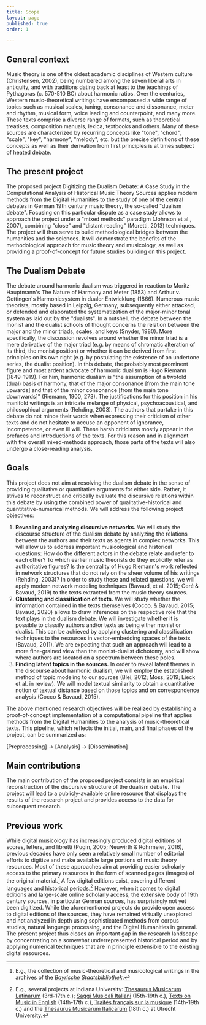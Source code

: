 ```yaml
---
title: Scope
layout: page
published: true
order: 1

---
```


## General context

Music theory is one of the oldest academic disciplines of Western culture (Christensen,
2002), being numbered among the seven liberal arts in antiquity, and with traditions dating back at least to the
teachings of Pythagoras (c. 570-510 BC) about harmonic ratios. Over the centuries, Western
music-theoretical writings have encompassed a wide range of topics such as musical scales, tuning,
consonance and dissonance, meter and rhythm, musical form, voice leading and counterpoint, and many
more. These texts comprise a diverse range of formats, such as theoretical treatises, composition manuals,
lexica, textbooks and others. Many of these sources are characterized by recurring concepts like "tone",
"chord", "scale", "key", "harmony", "melody", etc. but the precise definitions of these concepts as well as their
derivation from first principles is at times subject of heated debate.

## The present project

​The proposed project ​Digitizing the Dualism Debate: A Case Study in the Computational
Analysis of Historical Music Theory Sources applies modern methods from the Digital Humanities to the study
of one of the central debates in German 19th century music theory, the so-called "dualism debate". Focusing
on this particular dispute as a case study allows to approach the project under a "mixed methods" paradigm
(Johnson et al., 2007), combining "close" and "distant reading" (Moretti, 2013) techniques. The project will
thus serve to build methodological bridges between the humanities and the sciences. It will demonstrate the
benefits of the methodological approach for music theory and musicology, as well as providing a
proof-of-concept for future studies building on this project.

## The Dualism Debate

​The debate around harmonic dualism was triggered in reaction to Moritz
Hauptmann's ​The Nature of Harmony and Meter (1853) and Arthur v. Oettingen's ​Harmoniesystem in dualer
Entwicklung ​(1866). Numerous music theorists, mostly based in Leipzig, Germany, subsequently either
attacked, or defended and elaborated the systematization of the major-minor tonal system as laid out by the
"dualists". In a nutshell, the debate between the monist and the dualist schools of thought concerns the relation
between the major and the minor triads, scales, and keys (Snyder, 1980). More specifically, the discussion
revolves around whether the minor triad is a mere derivative of the major triad (e.g. by means of chromatic
alteration of its third, the monist position) or whether it can be derived from first principles on its own right
(e.g. by postulating the existence of an undertone series, the dualist position). In this debate, the probably most
prominent figure and most ardent advocate of harmonic dualism is Hugo Riemann (1849-1919). For him,
harmonic dualism is "the assumption of a twofold (dual) basis of harmony, that of the major consonance [from
the main tone upwards] and that of the minor consonance [from the main tone downwards]" (Riemann, 1900,
273). The justifications for this position in his manifold writings is an intricate melange of physical,
psychoacoustical, and philosophical arguments (Rehding, 2003). The authors that partake in this debate do not
mince their words when expressing their criticism of other texts and do not hesitate to accuse an opponent of
ignorance, incompetence, or even ill will. These harsh criticisms mostly appear in the prefaces and
introductions of the texts. For this reason and in alignment with the overall mixed-methods approach, those
parts of the texts will also undergo a close-reading analysis.

## Goals

This project does not aim at resolving the dualism debate in the sense of providing qualitative or
quantitative arguments for either side. Rather, it strives to reconstruct and critically evaluate the discursive
relations within this debate by using the combined power of qualitative-historical and quantitative-numerical
methods. We will address the following project objectives:

1. **Revealing and analyzing discursive networks.** We will study the discourse structure of the dualism
   debate by analyzing the relations between the authors and their texts as agents in complex networks. This
   will allow us to address important musicological and historical questions: How do the different actors in
   the debate relate and refer to each other? To which earlier music theorists do they explicitly refer as
   authoritative figures? Is the centrality of Hugo Riemann's work reflected in network structures that do not
   rely on the sheer volume of his writings (Rehding, 2003)? In order to study these and related questions, we
   will apply modern network modeling techniques (Bavaud, et al. 2015; Ceré & Bavaud, 2019) to the texts
   extracted from the music theory sources.
2. **Clustering and classification of texts.** We will study whether the information contained in the texts
   themselves (Cocco, & Bavaud, 2015; Bavaud, 2020) allows to draw inferences on the respective role that
   the text plays in the dualism debate. We will investigate whether it is possible to classify authors and/or
   texts as being either monist or dualist. This can be achieved by applying clustering and classification
   techniques to the resources in vector-embedding spaces of the texts (Bavaud, 2011). We are expecting that
   such an approach will lead to a more fine-grained view than the monist-dualist dichotomy, and will show
   where authors are located on a spectrum between these poles.
3. **Finding latent topics in the sources.** ​In order to reveal latent themes in the discourse about harmonic
   dualism, we will employ the established method of topic modeling to our sources (Blei, 2012; Moss, 2019;
   Lieck et al. in review). We will model textual similarity to obtain a quantitative notion of textual distance
   based on those topics and on correspondence analysis (Cocco & Bavaud, 2015).

The above mentioned research objectives will be realized by establishing a proof-of-concept implementation
of a computational pipeline that applies methods from the Digital Humanities to the analysis of music-theoretical texts. 
This pipeline, which reflects the initial, main, and final phases of the project, can be summarized as:

[Preprocessing] → [Analysis] → [Dissemination]

## Main contributions

The main contribution of the proposed project consists in an empirical reconstruction
of the discursive structure of the dualism debate. The project will lead to a publicly-available online resource
that displays the results of the research project and provides access to the data for subsequent research.
      
## Previous work

​While digital musicology has increasingly produced digital editions of scores, letters, and
libretti (Pugin, 2005; Neuwirth & Rohrmeier, 2016), previous decades have only seen a relatively small
number of editorial efforts to digitize and make available large portions of music theory resources. Most of
these approaches aim at providing easier scholarly access to the primary resources in the form of scanned pages
(images) of the original material.[^1] A few digital editions exist, covering different languages and historical
periods.[^2] However, when it comes to digital editions and large-scale online scholarly access, the extensive
body of 19th century sources, in particular German sources, has surprisingly not yet been digitized. While the
aforementioned projects do provide open access to digital editions of the sources, they have remained virtually
unexplored and not analyzed in depth using sophisticated methods from corpus studies, natural language
processing, and the Digital Humanities in general. The present project thus closes an important gap in the
research landscape by concentrating on a somewhat underrepresented historical period and by applying
numerical techniques that are in principle extensible to the existing digital resources.

[^1]: E.g., the collection of music-theoretical and musicological writings in the archives of the 
      [*Bayrische Staatsbibliothek*](​https://www.digitale-sammlungen.de/index.html?c=sammlung&projekt=1199864125​).

[^2]: E.g., several projects at Indiana University: 
      [​Thesaurus Musicarum Latinarum](http://www.chmtl.indiana.edu/tml/​) ​(3rd-17th c.);
      [​Saggi Musicali Italiani](​http://www.chmtl.indiana.edu/smi/​) (15th-19th c.),
      [Texts on Music in English](http://www.chmtl.indiana.edu/tme/) ​(14th-17th c.​),
      [Traités français sur la musique](http://www.chmtl.indiana.edu/tfm/​) (14th-19th c.) 
      and the [​Thesaurus Musicarum Italicarum](https://euromusicology.cs.uu.nl/​) (18th c.) at Utrecht University.
